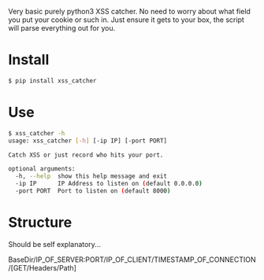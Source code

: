 Very basic purely python3 XSS catcher. No need to worry about what field you put your cookie or such in. Just ensure it gets to your box, the script will parse everything out for you.

# Install
```bash
$ pip install xss_catcher
```

# Use
```bash
$ xss_catcher -h
usage: xss_catcher [-h] [-ip IP] [-port PORT]

Catch XSS or just record who hits your port.

optional arguments:
  -h, --help  show this help message and exit
  -ip IP      IP Address to listen on (default 0.0.0.0)
  -port PORT  Port to listen on (default 8000)
```

# Structure
Should be self explanatory...

BaseDir/IP_OF_SERVER:PORT/IP_OF_CLIENT/TIMESTAMP_OF_CONNECTION/[GET/Headers/Path]
